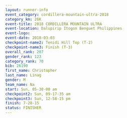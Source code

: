 ```yaml
---
layout: runner-info 
event_category: cordillera-mountain-ultra-2018 
category_km: 26K 
event-title: 2018 CORDILLERA MOUNTAIN ULTRA 
event-location: Dalupirip Itogon Benguet Philippines 
event-logo: 
event-date: 2018-03-03 
checkpoint-name2: Tenidi Hill Top (T-2) 
checkpoint-name3: Finish (T-3) 
overall_rank: 207
gender_rank: 123
category_rank: 70
bib: 26190
first_name: Christopher
last_name: Linag
gender: M
team_name: Na
start: Sun, 05-30-00 am
checkpoint2: Sun, 09-17-35 am
checkpoint3: Sun, 12-58-15 pm
finish: 7-28-15
status: FINISHER
---
```

